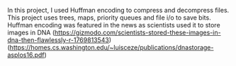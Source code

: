In this project, I used Huffman encoding to compress and decompress files. This project uses trees, maps, priority queues and file i/o to save bits. Huffman encoding was featured in the news as scientists used it to store images in DNA (https://gizmodo.com/scientists-stored-these-images-in-dna-then-flawlessly-r-1769813543) (https://homes.cs.washington.edu/~luisceze/publications/dnastorage-asplos16.pdf)
